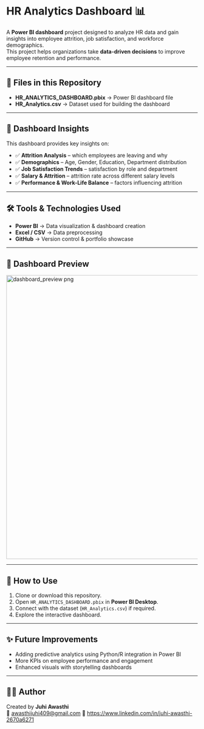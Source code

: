 # HR Analytics Dashboard 📊

A **Power BI dashboard** project designed to analyze HR data and gain insights into employee attrition, job satisfaction, and workforce demographics.  
This project helps organizations take **data-driven decisions** to improve employee retention and performance.  

---

## 📂 Files in this Repository
- **HR_ANALYTICS_DASHBOARD.pbix** → Power BI dashboard file  
- **HR_Analytics.csv** → Dataset used for building the dashboard  

---

## 🔎 Dashboard Insights
This dashboard provides key insights on:
- ✅ **Attrition Analysis** – which employees are leaving and why  
- ✅ **Demographics** – Age, Gender, Education, Department distribution  
- ✅ **Job Satisfaction Trends** – satisfaction by role and department  
- ✅ **Salary & Attrition** – attrition rate across different salary levels  
- ✅ **Performance & Work-Life Balance** – factors influencing attrition  

---

## 🛠️ Tools & Technologies Used
- **Power BI** → Data visualization & dashboard creation  
- **Excel / CSV** → Data preprocessing  
- **GitHub** → Version control & portfolio showcase  

---

## 📸 Dashboard Preview
<img width="1330" height="747" alt="dashboard_preview png" src="https://github.com/user-attachments/assets/50dea3d6-4a7d-4b67-9883-818023a6fc75" />


---

## 🚀 How to Use
1. Clone or download this repository.  
2. Open `HR_ANALYTICS_DASHBOARD.pbix` in **Power BI Desktop**.  
3. Connect with the dataset (`HR_Analytics.csv`) if required.  
4. Explore the interactive dashboard.  

---

## ✨ Future Improvements
- Adding predictive analytics using Python/R integration in Power BI  
- More KPIs on employee performance and engagement  
- Enhanced visuals with storytelling dashboards  

---

## 👩‍💻 Author
Created by **Juhi Awasthi**  
📧 awasthijuhi409@gmail.com
🔗 https://www.linkedin.com/in/juhi-awasthi-2670a6271
